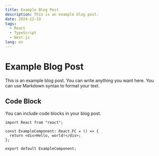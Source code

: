 ```yaml
---
title: Example Blog Post
description: This is an example blog post.
date: 2024-12-19
tags:
  - React
  - TypeScript
  - Next.js
lang: en
---
```


# Example Blog Post

This is an example blog post. You can write anything you want here. You can use Markdown syntax to format your text.

## Code Block

You can include code blocks in your blog post.

```tsx
import React from "react";

const ExampleComponent: React.FC = () => {
  return <div>Hello, world!</div>;
};

export default ExampleComponent;
```
